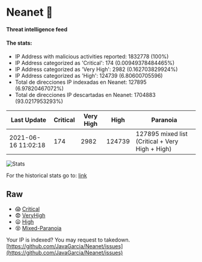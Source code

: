 # Neanet :hocho:
#### Threat intelligence feed
#### The stats:

- IP Address with malicious activities reported: 1832778 (100%)
- IP Address categorized as 'Critical':  174 (0.00949378484465%)
- IP Address categorized as 'Very High':  2982 (0.162703829924%)
- IP Address categorized as 'High':  124739 (6.80600705596)
- Total de direcciones IP indexadas en Neanet:  127895 (6.97820467072%)
- Total de direcciones IP descartadas en Neanet:  1704883 (93.0217953293%)

| Last Update | Critical | Very High | High | Paranoia |
| --- | --- | --- | --- | --- |
| 2021-06-16 11:02:18 | 174 | 2982 | 124739 | 127895 mixed list (Critical + Very High + High)|

![Stats](https://docs.google.com/spreadsheets/d/e/2PACX-1vSnaNMIXVabIpDJjufMlzH7poXnshF3mgd8Is1g9ytUEzVsP5my4Trn8f-xkoLLQ38xpL3HtmUexLo6/pubchart?oid=501124687&format=image)

For the historical stats go to: [link](/stats.csv)
## Raw
- :scream: [Critical](https://raw.githubusercontent.com/JavaGarcia/Neanet/master/blacklists/neanet_critical.txt)
- :fearful: [VeryHigh](https://raw.githubusercontent.com/JavaGarcia/Neanet/master/blacklists/neanet_veryHigh.txtt)
- :frowning: [High](https://raw.githubusercontent.com/JavaGarcia/Neanet/master/blacklists/neanet_high.txt)
- :dizzy_face: [Mixed-Paranoia](https://raw.githubusercontent.com/JavaGarcia/Neanet/master/blacklists/neanet_all.txt)


Your IP is indexed? You may request to takedown. [https://github.com/JavaGarcia/Neanet/issues](https://github.com/JavaGarcia/Neanet/issues)











































































































































































































































































































































































































































































































































































































































































































































































































































































































































































































































































































































































































































































































































































































































































































































































































































































































































































































































































































































































































































































































































































































































































































































































































































































































































































































































































































































































































































































































































































































































































































































































































































































































































































































































































































































































































































































































































































































































































































































































































































































































































































































































































































































































































































































































































































































































































































































































































































































































































































































































































































































































































































































































































































































































































































































































































































































































































































































































































































































































































































































































































































































































































































































































































































































































































































































































































































































































































































































































































































































































































































































































































































